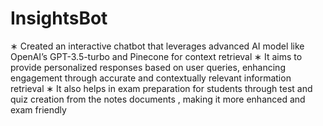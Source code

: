 # InsightsBot

∗ Created an interactive chatbot that leverages advanced AI model like OpenAI’s GPT-3.5-turbo and Pinecone for context retrieval
∗ It aims to provide personalized responses based on user queries, enhancing engagement through accurate and contextually relevant information retrieval 
∗ It also helps in exam preparation for students through test and quiz creation from the notes documents , making it more enhanced and exam friendly
